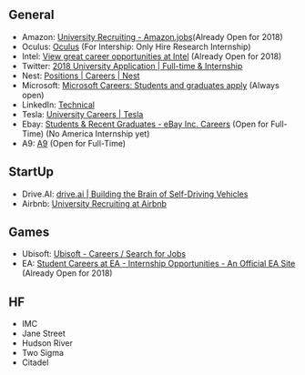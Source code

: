 ## General
- Amazon: [University Recruiting - Amazon.jobs](https://www.amazon.jobs/en/business_categories/university-recruiting?base_query=&loc_query=&job_count=10&result_limit=10&sort=relevant&business_category%5B%5D=university-recruiting&cache)(Already Open for 2018)
- Oculus: [Oculus](https://www3.oculus.com/en-us/careers/) (For Intership: Only Hire Research Internship)
- Intel: [View great career opportunities at Intel](http://jobs.intel.com/ListJobs/All/Search/jobtitle/intern/keyword/software%20engineer/) (Already Open for 2018)
- Twitter: [2018 University Application | Full-time & Internship](https://careers.twitter.com/en/work-for-twitter/2018-university-application-full-time-internship.html)
- Nest: [Positions | Careers | Nest](https://nest.com/careers/positions/)
- Microsoft: [Microsoft Careers: Students and graduates apply](https://careers.microsoft.com/students/apply?rg=US&jf=9&el=3&jt=2) (Always open)
- LinkedIn: [Technical](https://studentcareers.linkedin.com/internships/technical) 
- Tesla: [University Careers | Tesla](https://www.tesla.com/careers/university)
- Ebay: [Students & Recent Graduates - eBay Inc. Careers](https://careers.ebayinc.com/join-our-team/students-recent-graduates/) (Open for Full-Time) (No America Internship yet)
- A9: [A9](https://www.a9.com/work-with-us/jobs.html) (Open for Full-Time)

## StartUp
- Drive.AI: [drive.ai | Building the Brain of Self-Driving Vehicles](https://www.drive.ai/careers/)
- Airbnb: [University Recruiting at Airbnb](https://www.airbnb.com/careers/university)

## Games
- Ubisoft: [Ubisoft - Careers / Search for Jobs](https://www.ubisoft.com/en-US/careers/search.aspx)
- EA: [Student Careers at EA - Internship Opportunities - An Official EA Site](https://www.ea.com/careers/students) (Already Open for 2018)

## HF
- IMC
- Jane Street
- Hudson River
- Two Sigma
- Citadel
